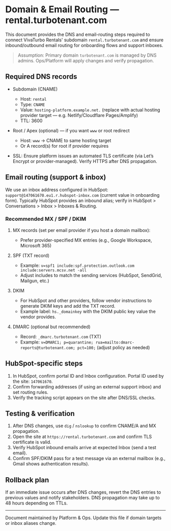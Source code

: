# Domain & Email Routing — rental.turbotenant.com

This document provides the DNS and email-routing steps required to connect VivaTurbo Rentals' subdomain `rental.turbotenant.com` and ensure inbound/outbound email routing for onboarding flows and support inboxes.

> Assumption: Primary domain `turbotenant.com` is managed by DNS admins. Ops/Platform will apply changes and verify propagation.

## Required DNS records

- Subdomain (CNAME)
  - Host: `rental`
  - Type: `CNAME`
  - Value: `hosting-platform.example.net.` (replace with actual hosting provider target — e.g. Netlify/Cloudflare Pages/Amplify)
  - TTL: 3600

- Root / Apex (optional) — if you want `www` or root redirect
  - Host: `www` -> CNAME to same hosting target
  - Or A record(s) for root if provider requires

- SSL: Ensure platform issues an automated TLS certificate (via Let’s Encrypt or provider-managed). Verify HTTPS after DNS propagation.

## Email routing (support & inbox)

We use an inbox address configured in HubSpot: `support@147061670.eu1.r.hubspot-inbox.com` (current value in onboarding form). Typically HubSpot provides an inbound alias; verify in HubSpot > Conversations > Inbox > Inboxes & Routing.

### Recommended MX / SPF / DKIM

1. MX records (set per email provider if you host a domain mailbox):
   - Prefer provider-specified MX entries (e.g., Google Workspace, Microsoft 365)

2. SPF (TXT record)
   - Example: `v=spf1 include:spf.protection.outlook.com include:servers.mcsv.net -all`
   - Adjust includes to match the sending services (HubSpot, SendGrid, Mailgun, etc.)

3. DKIM
   - For HubSpot and other providers, follow vendor instructions to generate DKIM keys and add the TXT record.
   - Example label: `hs._domainkey` with the DKIM public key value the vendor provides.

4. DMARC (optional but recommended)
   - Record: `_dmarc.turbotenant.com` (TXT)
   - Example: `v=DMARC1; p=quarantine; rua=mailto:dmarc-reports@turbotenant.com; pct=100;` (adjust policy as needed)

## HubSpot-specific steps

1. In HubSpot, confirm portal ID and Inbox configuration. Portal ID used by the site: `147061670`.
2. Confirm forwarding addresses (if using an external support inbox) and set routing rules.
3. Verify the tracking script appears on the site after DNS/SSL checks.

## Testing & verification

1. After DNS changes, use `dig` / `nslookup` to confirm CNAME/A and MX propagation.
2. Open the site at `https://rental.turbotenant.com` and confirm TLS certificate is valid.
3. Verify HubSpot inbound emails arrive at expected Inbox (send a test email).
4. Confirm SPF/DKIM pass for a test message via an external mailbox (e.g., Gmail shows authentication results).

## Rollback plan

If an immediate issue occurs after DNS changes, revert the DNS entries to previous values and notify stakeholders. DNS propagation may take up to 48 hours depending on TTLs.

---
Document maintained by Platform & Ops. Update this file if domain targets or inbox aliases change.
